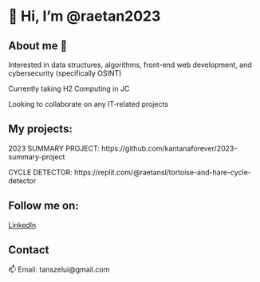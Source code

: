 <h1>👋 Hi, I’m @raetan2023</h1>

<h2>About me 👤</h2>
<p> Interested in data structures, algorithms, front-end web development, and cybersecurity (specifically OSINT)</p>
<p> Currently taking H2 Computing in JC</p>
<p> Looking to collaborate on any IT-related projects</p> 

<h2>My projects:</h2>
<p>2023 SUMMARY PROJECT: https://github.com/kantanaforever/2023-summary-project</p> 
<p>CYCLE DETECTOR: https://replit.com/@raetansl/tortoise-and-hare-cycle-detector</p>

<h2>Follow me on:</h2>
<a href="www.linkedin.com/in/rae-tan-a01a1a232">Linkedln</a>

<h2>Contact</h2>
📫 Email: tanszelui@gmail.com
